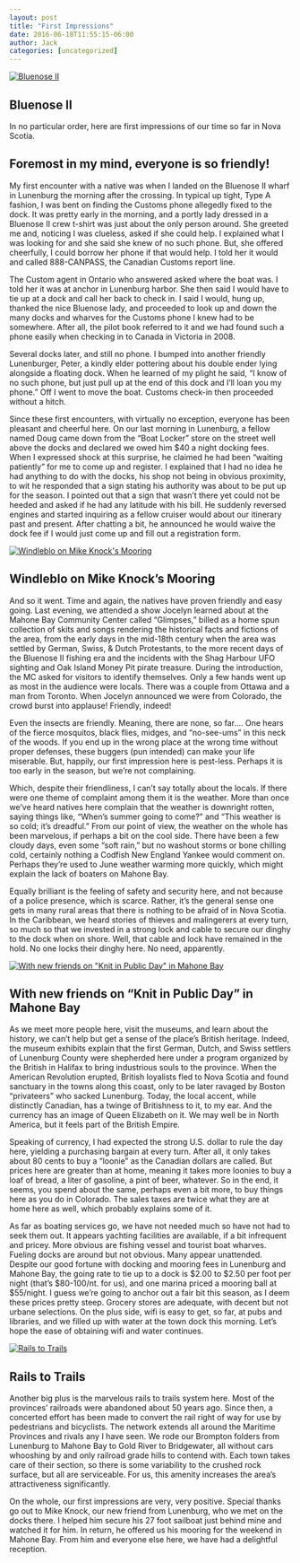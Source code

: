 ```yaml
---
layout: post
title: "First Impressions"
date: 2016-06-18T11:55:15-06:00
author: Jack
categories: [uncategorized]
---
```


[![Bluenose II](http://windleblo.com/wp-content/uploads/2016/06/bluenose-ii-1024x768.jpg)](/wp-content/uploads/2016/06/bluenose-ii.jpg)

## Bluenose II

In no particular order, here are first impressions of our time so far in Nova Scotia.

## Foremost in my mind, everyone is so friendly!

My first encounter with a native was when I landed on the Bluenose II wharf in Lunenburg the morning after the crossing. In typical up tight, Type A fashion, I was bent on finding the Customs phone allegedly fixed to the dock. It was pretty early in the morning, and a portly lady dressed in a Bluenose II crew t-shirt was just about the only person around. She greeted me and, noticing I was clueless, asked if she could help. I explained what I was looking for and she said she knew of no such phone. But, she offered cheerfully, I could borrow her phone if that would help. I told her it would and called 888-CANPASS, the Canadian Customs report line.

The Custom agent in Ontario who answered asked where the boat was. I told her it was at anchor in Lunenburg harbor. She then said I would have to tie up at a dock and call her back to check in. I said I would, hung up, thanked the nice Bluenose lady, and proceeded to look up and down the many docks and wharves for the Customs phone I knew had to be somewhere. After all, the pilot book referred to it and we had found such a phone easily when checking in to Canada in Victoria in 2008.

Several docks later, and still no phone. I bumped into another friendly Lunenburger, Peter, a kindly elder pottering about his double ender lying alongside a floating dock. When he learned of my plight he said, “I know of no such phone, but just pull up at the end of this dock and I’ll loan you my phone.” Off I went to move the boat. Customs check-in then proceeded without a hitch.

Since these first encounters, with virtually no exception, everyone has been pleasant and cheerful here. On our last morning in Lunenburg, a fellow named Doug came down from the “Boat Locker” store on the street well above the docks and declared we owed him $40 a night docking fees. When I expressed shock at this surprise, he claimed he had been “waiting patiently” for me to come up and register. I explained that I had no idea he had anything to do with the docks, his shop not being in obvious proximity, to wit he responded that a sign stating his authority was about to be put up for the season. I pointed out that a sign that wasn’t there yet could not be heeded and asked if he had any latitude with his bill. He suddenly reversed engines and started inquiring as a fellow cruiser would about our itinerary past and present. After chatting a bit, he announced he would waive the dock fee if I would just come up and fill out a registration form.

[![Windleblo on Mike Knock's Mooring](http://windleblo.com/wp-content/uploads/2016/06/IMG_2606-300x225.jpg)](/wp-content/uploads/2016/06/IMG_2606.jpg)

## Windleblo on Mike Knock’s Mooring

And so it went. Time and again, the natives have proven friendly and easy going. Last evening, we attended a show Jocelyn learned about at the Mahone Bay Community Center called “Glimpses,” billed as a home spun collection of skits and songs rendering the historical facts and fictions of the area, from the early days in the mid-18th century when the area was settled by German, Swiss, & Dutch Protestants, to the more recent days of the Bluenose II fishing era and the incidents with the Shag Harbour UFO sighting and Oak Island Money Pit pirate treasure. During the introduction, the MC asked for visitors to identify themselves. Only a few hands went up as most in the audience were locals. There was a couple from Ottawa and a man from Toronto. When Jocelyn announced we were from Colorado, the crowd burst into applause! Friendly, indeed!

Even the insects are friendly. Meaning, there are none, so far…. One hears of the fierce mosquitos, black flies, midges, and “no-see-ums” in this neck of the woods. If you end up in the wrong place at the wrong time without proper defenses, these buggers (pun intended) can make your life miserable. But, happily, our first impression here is pest-less. Perhaps it is too early in the season, but we’re not complaining.

Which, despite their friendliness, I can’t say totally about the locals. If there were one theme of complaint among them it is the weather. More than once we’ve heard natives here complain that the weather is downright rotten, saying things like, “When’s summer going to come?” and “This weather is so cold; it’s dreadful.” From our point of view, the weather on the whole has been marvelous, if perhaps a bit on the cool side. There have been a few cloudy days, even some “soft rain,” but no washout storms or bone chilling cold, certainly nothing a Codfish New England Yankee would comment on. Perhaps they’re used to June weather warming more quickly, which might explain the lack of boaters on Mahone Bay.

Equally brilliant is the feeling of safety and security here, and not because of a police presence, which is scarce. Rather, it’s the general sense one gets in many rural areas that there is nothing to be afraid of in Nova Scotia. In the Caribbean, we heard stories of thieves and malingerers at every turn, so much so that we invested in a strong lock and cable to secure our dinghy to the dock when on shore. Well, that cable and lock have remained in the hold. No one locks their dinghy here. No need, apparently.

[![With new friends on "Knit in Public Day" in Mahone Bay](http://windleblo.com/wp-content/uploads/2016/06/IMG_2636-300x225.jpg)](/wp-content/uploads/2016/06/IMG_2636.jpg)

## With new friends on “Knit in Public Day” in Mahone Bay

As we meet more people here, visit the museums, and learn about the history, we can’t help but get a sense of the place’s British heritage. Indeed, the museum exhibits explain that the first German, Dutch, and Swiss settlers of Lunenburg County were shepherded here under a program organized by the British in Halifax to bring industrious souls to the province. When the American Revolution erupted, British loyalists fled to Nova Scotia and found sanctuary in the towns along this coast, only to be later ravaged by Boston “privateers” who sacked Lunenburg. Today, the local accent, while distinctly Canadian, has a twinge of Britishness to it, to my ear. And the currency has an image of Queen Elizabeth on it. We may well be in North America, but it feels part of the British Empire.

Speaking of currency, I had expected the strong U.S. dollar to rule the day here, yielding a purchasing bargain at every turn. After all, it only takes about 80 cents to buy a “loonie” as the Canadian dollars are called. But prices here are greater than at home, meaning it takes more loonies to buy a loaf of bread, a liter of gasoline, a pint of beer, whatever. So in the end, it seems, you spend about the same, perhaps even a bit more, to buy things here as you do in Colorado. The sales taxes are twice what they are at home here as well, which probably explains some of it.

As far as boating services go, we have not needed much so have not had to seek them out. It appears yachting facilities are available, if a bit infrequent and pricey. More obvious are fishing vessel and tourist boat wharves. Fueling docks are around but not obvious. Many appear unattended. Despite our good fortune with docking and mooring fees in Lunenburg and Mahone Bay, the going rate to tie up to a dock is $2.00 to $2.50 per foot per night (that’s $80-100/nt. for us), and one marina priced a mooring ball at $55/night. I guess we’re going to anchor out a fair bit this season, as I deem these prices pretty steep. Grocery stores are adequate, with decent but not urbane selections. On the plus side, wifi is easy to get, so far, at pubs and libraries, and we filled up with water at the town dock this morning. Let’s hope the ease of obtaining wifi and water continues.

[![Rails to Trails](http://windleblo.com/wp-content/uploads/2016/06/IMG_2627-e1466272326490-225x300.jpg)](/wp-content/uploads/2016/06/IMG_2627-e1466272326490.jpg)

## Rails to Trails

Another big plus is the marvelous rails to trails system here. Most of the provinces’ railroads were abandoned about 50 years ago. Since then, a concerted effort has been made to convert the rail right of way for use by pedestrians and bicyclists. The network extends all around the Maritime Provinces and rivals any I have seen. We rode our Brompton folders from Lunenburg to Mahone Bay to Gold River to Bridgewater, all without cars whooshing by and only railroad grade hills to contend with. Each town takes care of their section, so there is some variability to the crushed rock surface, but all are serviceable. For us, this amenity increases the area’s attractiveness significantly.

On the whole, our first impressions are very, very positive. Special thanks go out to Mike Knock, our new friend from Lunenburg, who we met on the docks there. I helped him secure his 27 foot sailboat just behind mine and watched it for him. In return, he offered us his mooring for the weekend in Mahone Bay. From him and everyone else here, we have had a delightful reception.